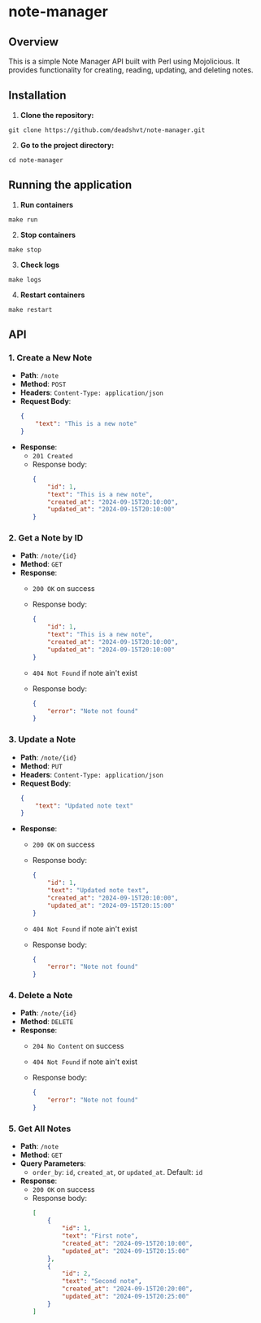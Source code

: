 # note-manager

## Overview

This is a simple Note Manager API built with Perl using Mojolicious. It provides functionality for creating, reading, updating, and deleting notes.

## Installation

1. **Clone the repository:**

```shell
git clone https://github.com/deadshvt/note-manager.git
```

2. **Go to the project directory:**

```shell
cd note-manager
```

## Running the application

1. **Run containers**

```shell
make run
```

2. **Stop containers**

```shell
make stop
```

3. **Check logs**

```shell
make logs
```

4. **Restart containers**

```shell
make restart
```

## API

### 1. **Create a New Note**

- **Path**: `/note`
- **Method**: `POST`
- **Headers**: `Content-Type: application/json`
- **Request Body**:
    ```json
    {
        "text": "This is a new note"
    }
    ```
- **Response**:
    - `201 Created`
    - Response body:
        ```json
        {
            "id": 1,
            "text": "This is a new note",
            "created_at": "2024-09-15T20:10:00",
            "updated_at": "2024-09-15T20:10:00"
        }
        ```

### 2. **Get a Note by ID**

- **Path**: `/note/{id}`
- **Method**: `GET`
- **Response**:
    - `200 OK` on success
    - Response body:
        ```json
        {
            "id": 1,
            "text": "This is a new note",
            "created_at": "2024-09-15T20:10:00",
            "updated_at": "2024-09-15T20:10:00"
        }
        ```

    - `404 Not Found` if note ain't exist
    - Response body:
        ```json
        {
            "error": "Note not found"
        }
        ```

### 3. **Update a Note**

- **Path**: `/note/{id}`
- **Method**: `PUT`
- **Headers**: `Content-Type: application/json`
- **Request Body**:
    ```json
    {
        "text": "Updated note text"
    }
    ```
- **Response**:
    - `200 OK` on success
    - Response body:
        ```json
        {
            "id": 1,
            "text": "Updated note text",
            "created_at": "2024-09-15T20:10:00",
            "updated_at": "2024-09-15T20:15:00"
        }
        ```

    - `404 Not Found` if note ain't exist
    - Response body:
        ```json
        {
            "error": "Note not found"
        }
        ```

### 4. **Delete a Note**

- **Path**: `/note/{id}`
- **Method**: `DELETE`
- **Response**:
    - `204 No Content` on success

    - `404 Not Found` if note ain't exist
    - Response body:
        ```json
        {
            "error": "Note not found"
        }
        ```

### 5. **Get All Notes**

- **Path**: `/note`
- **Method**: `GET`
- **Query Parameters**:
    - `order_by`: `id`, `created_at`, or `updated_at`. Default: `id`
- **Response**:
    - `200 OK` on success
    - Response body:
        ```json
        [
            {
                "id": 1,
                "text": "First note",
                "created_at": "2024-09-15T20:10:00",
                "updated_at": "2024-09-15T20:15:00"
            },
            {
                "id": 2,
                "text": "Second note",
                "created_at": "2024-09-15T20:20:00",
                "updated_at": "2024-09-15T20:25:00"
            }
        ]
        ```
